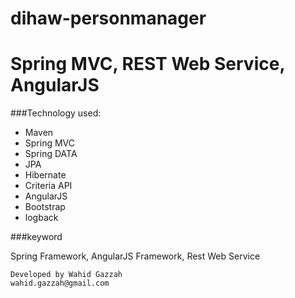 # dihaw-personmanager
Spring MVC, REST Web Service, AngularJS
======================

###Technology used:

* Maven
* Spring MVC
* Spring DATA
* JPA
* Hibernate
* Criteria API
* AngularJS
* Bootstrap
* logback

###keyword

Spring Framework, AngularJS Framework, Rest Web Service



	Developed by Wahid Gazzah
	wahid.gazzah@gmail.com

